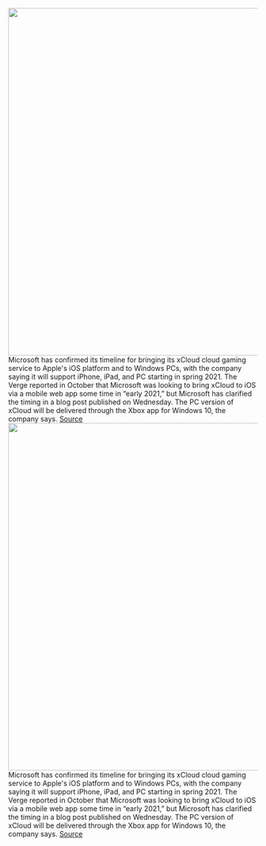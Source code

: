 <img src='https://cdn.vox-cdn.com/thumbor/ORlDnwQ9F9LSREjQvTRdLclG_Pc=/0x0:2040x1360/1200x800/filters:focal(857x517:1183x843)/cdn.vox-cdn.com/uploads/chorus_image/image/68484148/acastro_190530_1777_xbox_0002.0.0.jpg' width='700px' /><br/>
Microsoft has confirmed its timeline for bringing its xCloud cloud gaming service to Apple's iOS platform and to Windows PCs, with the company saying it will support iPhone, iPad, and PC starting in spring 2021. The Verge reported in October that Microsoft was looking to bring xCloud to iOS via a mobile web app some time in “early 2021,” but Microsoft has clarified the timing in a blog post published on Wednesday. The PC version of xCloud will be delivered through the Xbox app for Windows 10, the company says.
<a href='https://www.theverge.com/2020/12/9/22165280/microsoft-xcloud-ios-pc-launch-spring-2021-announced'> Source <a/><img src='https://cdn.vox-cdn.com/thumbor/ORlDnwQ9F9LSREjQvTRdLclG_Pc=/0x0:2040x1360/1200x800/filters:focal(857x517:1183x843)/cdn.vox-cdn.com/uploads/chorus_image/image/68484148/acastro_190530_1777_xbox_0002.0.0.jpg' width='700px' /><br/>
Microsoft has confirmed its timeline for bringing its xCloud cloud gaming service to Apple's iOS platform and to Windows PCs, with the company saying it will support iPhone, iPad, and PC starting in spring 2021. The Verge reported in October that Microsoft was looking to bring xCloud to iOS via a mobile web app some time in “early 2021,” but Microsoft has clarified the timing in a blog post published on Wednesday. The PC version of xCloud will be delivered through the Xbox app for Windows 10, the company says.
<a href='https://www.theverge.com/2020/12/9/22165280/microsoft-xcloud-ios-pc-launch-spring-2021-announced'> Source <a/>